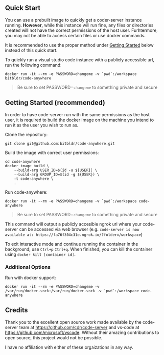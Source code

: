 ## Quick Start

You can use a prebuilt image to quickly get a coder-server instance running.
**However**, while this instance will run fine, any files or directories created will
not have the correct permissions of the host user. Furhtermore, you may not be able to
access certain files or use docker commands.

It is recommended to use the proper method under [Getting Started](#getting-started) below instead of
this quick start.

To quickly run a visual studio code instance with a publicly accessible url, run
the following command:
```
docker run -it --rm -e PASSWORD=changeme -v `pwd`:/workspace bitbldr/code-anywhere
```

> Be sure to set PASSWORD=`changeme` to something private and secure

## <a name="getting-started"></a> Getting Started (recommended)

In order to have code-server run with the same permissions as the host user, it is required to build the docker image on the machine you intend to run it as the user you wish to run as.

Clone the repository:
```
git clone git@github.com:bitbldr/code-anywhere.git
```

Build the image with correct user permissions:
```
cd code-anywhere
docker image build \
    --build-arg USER_ID=$(id -u ${USER}) \
    --build-arg GROUP_ID=$(id -g ${USER}) \
    -t code-anywhere \
    .
```

Run code-anywhere:
```
docker run -it --rm -e PASSWORD=changeme -v `pwd`:/workspace code-anywhere
```

> Be sure to set PASSWORD=`changeme` to something private and secure

This command will output a publicly accesible ngrok url where your code-server can be accessed via web browser (e.g. `code-server is now available at: https://fa76f304c31e.ngrok.io/?folder=/workspace`)

To exit interactive mode and continue running the container in the background, use `Ctrl+p` `Ctrl+q`. When finished, you can kill the container using `docker kill [container id]`.

### Additional Options

Run with docker support:
```
docker run -it --rm -e PASSWORD=changeme -v /var/run/docker.sock:/var/run/docker.sock -v `pwd`:/workspace code-anywhere
```

## Credits
Thank you to the excellent open source work made available by the code-server team at https://github.com/cdr/code-server and vs-code at https://github.com/microsoft/vscode. Without their amazing contributions to open source, this project would not be possible.

I have no affiliation with either of these orgaizations in any way.

